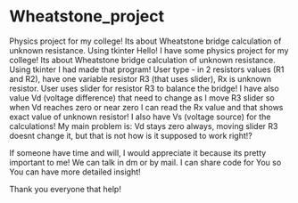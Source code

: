 # Wheatstone_project
Physics project for my college! Its about Wheatstone bridge calculation of unknown resistance.  Using tkinter
Hello! 
I have some physics project for my college! Its about Wheatstone bridge calculation of unknown resistance. 
Using tkinter I had made that program! User type - in 2 resistors values (R1 and R2), have one variable resistor R3 (that uses slider), Rx is unknown resistor. 
User uses slider for resistor R3 to balance the bridge! I have also value Vd (voltage difference) that need to change as I move R3 slider so when Vd reaches zero or near zero I can read the Rx value and that shows exact value of unknown resistor! I also have Vs (voltage source) for the calculations!
My main problem is: Vd stays zero always, moving slider R3 doesnt change it, but that is not how is it supposed to work right!?

If someone have time and will, I would appreciate it because its pretty important to me! We can talk in dm or by mail. I can share code for You so You can have more detailed insight!

Thank you everyone that help!
